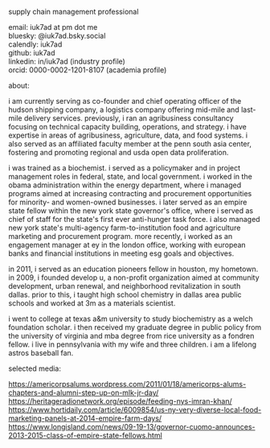 supply chain management professional<br>

email: iuk7ad at pm dot me<br>
bluesky: @iuk7ad.bsky.social<br>
calendly: iuk7ad<br>
github: iuk7ad<br>
linkedin: in/iuk7ad (industry profile)<br>
orcid: 0000-0002-1201-8107 (academia profile)<br>

about:<br>

i am currently serving as co-founder and chief operating officer of the hudson shipping company, a logistics company offering mid-mile and last-mile delivery services. previously, i ran an agribusiness consultancy focusing on technical capacity building, operations, and strategy. i have expertise in areas of agribusiness, agriculture, data, and food systems. i also served as an affiliated faculty member at the penn south asia center, fostering and promoting regional and usda open data proliferation.<br>

i was trained as a biochemist. i served as a policymaker and in project management roles in federal, state, and local government. i worked in the obama administration within the energy department, where i managed programs aimed at increasing contracting and procurement opportunities for minority- and women-owned businesses. i later served as an empire state fellow within the new york state governor's office, where i served as chief of staff for the state's first ever anti-hunger task force. i also managed new york state's multi-agency farm-to-institution food and agriculture marketing and procurement program. more recently, i worked as an engagement manager at ey in the london office, working with european banks and financial institutions in meeting esg goals and objectives.<br>

in 2011, i served as an education pioneers fellow in houston, my hometown. in 2009, i founded develop u, a non-profit organization aimed at community development, urban renewal, and neighborhood revitalization in south dallas. prior to this, i taught high school chemistry in dallas area public schools and worked at 3m as a materials scientist.<br>

i went to college at texas a&m university to study biochemistry as a welch foundation scholar. i then received my graduate degree in public policy from the university of virginia and mba degree from rice university as a fondren fellow. i live in pennsylvania with my wife and three children. i am a lifelong astros baseball fan.<br>

selected media:<br>

https://americorpsalums.wordpress.com/2011/01/18/americorps-alums-chapters-and-alumni-step-up-on-mlk-jr-day/<br>
https://heritageradionetwork.org/episode/feeding-nys-imran-khan/<br>
https://www.hortidaily.com/article/6009854/us-ny-very-diverse-local-food-marketing-panels-at-2014-empire-farm-days/<br>
https://www.longisland.com/news/09-19-13/governor-cuomo-announces-2013-2015-class-of-empire-state-fellows.html
